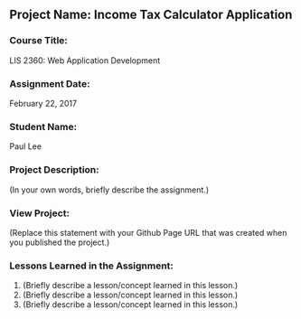 ## Project Name:  Income Tax Calculator Application

### Course Title:
LIS 2360:  Web Application Development

### Assignment Date:  
February 22, 2017

### Student Name:  
Paul Lee

### Project Description:
(In your own words, briefly describe the assignment.)

### View Project:
(Replace this statement with your Github Page URL that was created when you 
 published the project.)

### Lessons Learned in the Assignment:
1. (Briefly describe a lesson/concept learned in this lesson.)
2. (Briefly describe a lesson/concept learned in this lesson.)
3. (Briefly describe a lesson/concept learned in this lesson.)
